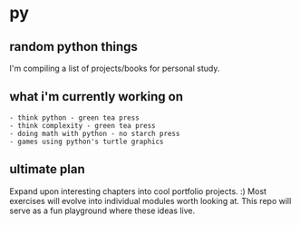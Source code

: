 
# py

## random python things

I'm compiling a list of projects/books for personal study.

## what i'm currently working on

    - think python - green tea press
    - think complexity - green tea press
    - doing math with python - no starch press
    - games using python's turtle graphics

## ultimate plan

Expand upon interesting chapters into cool portfolio projects. :)
Most exercises will evolve into individual modules worth looking at.
This repo will serve as a fun playground where these ideas live.
